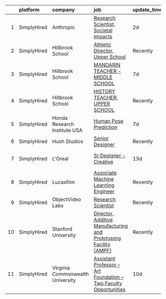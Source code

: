 

|    | platform    | company                          | job                                                                                                                                                                         | update_time   | location          |
|---:|:------------|:---------------------------------|:----------------------------------------------------------------------------------------------------------------------------------------------------------------------------|:--------------|:------------------|
|  1 | SimplyHired | Anthropic                        | [Research Scientist, Societal Impacts](https://www.simplyhired.com/job/I5uaLHQ-54i13t29C5vPB6jmQJEyIXclPzOqpIlNyPzQ-5CiGyZIvA?q=generative+art)                             | 2d            | San Francisco, CA |
|  2 | SimplyHired | Hillbrook School                 | [Athletic Director, Upper School](https://www.simplyhired.com/job/QdiSZpYpLxAZlRM5nuqJUCnc8UmnR_zyt5wLB4_Yhg5sPbMSTdIDQw?q=generative+art)                                  | Recently      | Los Gatos, CA     |
|  3 | SimplyHired | Hillbrook School                 | [MANDARIN TEACHER - MIDDLE SCHOOL](https://www.simplyhired.com/job/S6F4103p5piqQShgUJ-L3WiGEdgnfcGOzHJi6jDtms6NTYqKuPPYMA?q=generative+art)                                 | 7d            | Los Gatos, CA     |
|  4 | SimplyHired | Hillbrook School                 | [HISTORY TEACHER, UPPER SCHOOL](https://www.simplyhired.com/job/mb_54q5jKuyqW0F3q8Kz10u48GOC_FAHjEpDKaEGdgGM0GalQGTnFg?q=generative+art)                                    | Recently      | San Jose, CA      |
|  5 | SimplyHired | Honda Research Institute USA     | [Human Pose Prediction](https://www.simplyhired.com/job/W3KurjIJYH4cBlyfiCq3Ya1pIYRo4_VVhb5MYbenE9DJzz7MjqqKww?q=generative+art)                                            | 7d            | San Jose, CA      |
|  6 | SimplyHired | Hush Studios                     | [Senior Designer](https://www.simplyhired.com/job/a0QAFXUpoe3J9D93pj-bad3WP5LDrA_6BY7cuOmHxNNGZvsEwdhUMw?q=generative+art)                                                  | Recently      | Brooklyn, NY      |
|  7 | SimplyHired | L'Oreal                          | [Sr Designer - Creative](https://www.simplyhired.com/job/QinnBfWW1Dpw5513aYELTSJ_tC5va4sc2NdX_U9wQc8674XiZCBbCQ?q=generative+art)                                           | 13d           | Los Angeles, CA   |
|  8 | SimplyHired | Lucasfilm                        | [Associate Machine Learning Engineer](https://www.simplyhired.com/job/NHCbzWRQ1XQtyychoSUQiroJNEZKRqDcszy7P2TGP2ughvn0n-RGgA?q=generative+art)                              | Recently      | San Francisco, CA |
|  9 | SimplyHired | ObjectVideo Labs                 | [Research Scientist](https://www.simplyhired.com/job/N0c0E_zh9jeltQbILJ5kJF-DYPT_jiGHBJYFUN1IUVmpfaoO_8s6Vg?q=generative+art)                                               | Recently      | Tysons, VA        |
| 10 | SimplyHired | Stanford University              | [Director, Additive Manufacturing and Prototyping Facility (AMPF)](https://www.simplyhired.com/job/SPEIC0xATekXgPGNyhQoJrrj9BrAoHGt9gyXafpmEkjX3M3Q2M6hLw?q=generative+art) | Recently      | Stanford, CA      |
| 11 | SimplyHired | Virginia Commonwealth University | [Assistant Professor – Art Foundation – Two Faculty Opportunities](https://www.simplyhired.com/job/ku9MBw5kjdqpEYDpN3x31H-xWeUve0J9cTsyWs1nt1f70SFJ4JqDTA?q=generative+art) | 10d           | Richmond, VA      |